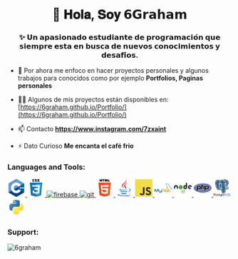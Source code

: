 <h1 align="center">👋 𝐇𝐨𝐥𝐚, 𝐒𝐨𝐲 𝟲𝗚𝗿𝗮𝗵𝗮𝗺</h1>
<h3 align="center">✨ 𝗨𝗻 𝗮𝗽𝗮𝘀𝗶𝗼𝗻𝗮𝗱𝗼 𝗲𝘀𝘁𝘂𝗱𝗶𝗮𝗻𝘁𝗲 𝗱𝗲 𝗽𝗿𝗼𝗴𝗿𝗮𝗺𝗮𝗰𝗶𝗼́𝗻 𝗾𝘂𝗲 𝘀𝗶𝗲𝗺𝗽𝗿𝗲 𝗲𝘀𝘁𝗮 𝗲𝗻 𝗯𝘂𝘀𝗰𝗮 𝗱𝗲 𝗻𝘂𝗲𝘃𝗼𝘀 𝗰𝗼𝗻𝗼𝗰𝗶𝗺𝗶𝗲𝗻𝘁𝗼𝘀 𝘆 𝗱𝗲𝘀𝗮𝗳𝗶́𝗼𝘀.</h3>

- 🔭 Por ahora me enfoco en hacer proyectos personales y algunos trabajos para conocidos como por ejemplo **Portfolios, Paginas personales**

- 👨‍💻 Algunos de mis proyectos están disponibles en: [https://6graham.github.io/Portfolio/](https://6graham.github.io/Portfolio/)

- 📫 Contacto **https://www.instagram.com/7zxaint**

- ⚡ Dato Curioso **Me encanta el café frio**

<h3 align="left">Languages and Tools:</h3>
<p align="left"> <a href="https://www.w3schools.com/cpp/" target="_blank" rel="noreferrer"> <img src="https://raw.githubusercontent.com/devicons/devicon/master/icons/cplusplus/cplusplus-original.svg" alt="cplusplus" width="40" height="40"/> </a> <a href="https://www.w3schools.com/css/" target="_blank" rel="noreferrer"> <img src="https://raw.githubusercontent.com/devicons/devicon/master/icons/css3/css3-original-wordmark.svg" alt="css3" width="40" height="40"/> </a> <a href="https://firebase.google.com/" target="_blank" rel="noreferrer"> <img src="https://www.vectorlogo.zone/logos/firebase/firebase-icon.svg" alt="firebase" width="40" height="40"/> </a> <a href="https://git-scm.com/" target="_blank" rel="noreferrer"> <img src="https://www.vectorlogo.zone/logos/git-scm/git-scm-icon.svg" alt="git" width="40" height="40"/> </a> <a href="https://www.w3.org/html/" target="_blank" rel="noreferrer"> <img src="https://raw.githubusercontent.com/devicons/devicon/master/icons/html5/html5-original-wordmark.svg" alt="html5" width="40" height="40"/> </a> <a href="https://www.java.com" target="_blank" rel="noreferrer"> <img src="https://raw.githubusercontent.com/devicons/devicon/master/icons/java/java-original.svg" alt="java" width="40" height="40"/> </a> <a href="https://developer.mozilla.org/en-US/docs/Web/JavaScript" target="_blank" rel="noreferrer"> <img src="https://raw.githubusercontent.com/devicons/devicon/master/icons/javascript/javascript-original.svg" alt="javascript" width="40" height="40"/> </a> <a href="https://www.mysql.com/" target="_blank" rel="noreferrer"> <img src="https://raw.githubusercontent.com/devicons/devicon/master/icons/mysql/mysql-original-wordmark.svg" alt="mysql" width="40" height="40"/> </a> <a href="https://nodejs.org" target="_blank" rel="noreferrer"> <img src="https://raw.githubusercontent.com/devicons/devicon/master/icons/nodejs/nodejs-original-wordmark.svg" alt="nodejs" width="40" height="40"/> </a> <a href="https://www.php.net" target="_blank" rel="noreferrer"> <img src="https://raw.githubusercontent.com/devicons/devicon/master/icons/php/php-original.svg" alt="php" width="40" height="40"/> </a> <a href="https://www.postgresql.org" target="_blank" rel="noreferrer"> <img src="https://raw.githubusercontent.com/devicons/devicon/master/icons/postgresql/postgresql-original-wordmark.svg" alt="postgresql" width="40" height="40"/> </a> <a href="https://www.python.org" target="_blank" rel="noreferrer"> <img src="https://raw.githubusercontent.com/devicons/devicon/master/icons/python/python-original.svg" alt="python" width="40" height="40"/> </a> </p>


<h3 align="left">Support:</h3>
<p><a href="https://ko-fi.com/6graham"> <img align="left" src="https://cdn.ko-fi.com/cdn/kofi3.png?v=3" height="50" width="210" alt="6graham" /></a></p><br><br>
